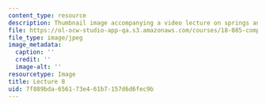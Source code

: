 ```yaml
---
content_type: resource
description: Thumbnail image accompanying a video lecture on springs and masses.
file: https://ol-ocw-studio-app-qa.s3.amazonaws.com/courses/18-085-computational-science-and-engineering-i-fall-2008/7f889bda656173e461b7157d6d6fec9b_8.jpg
file_type: image/jpeg
image_metadata:
  caption: ''
  credit: ''
  image-alt: ''
resourcetype: Image
title: Lecture 8
uid: 7f889bda-6561-73e4-61b7-157d6d6fec9b
---
```

